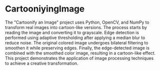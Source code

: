 # CartooniyingImage

The "Cartoonify an Image" project uses Python, OpenCV, and NumPy to transform real images into cartoon-like versions. The process starts by
reading the image and converting it to grayscale. Edge detection is performed using adaptive thresholding after applying a median blur to 
reduce noise. The original colored image undergoes bilateral filtering to smoothen it while preserving edges. Finally, the edge-detected 
image is combined with the smoothed color image, resulting in a cartoon-like effect. This project demonstrates the application of image 
processing techniques to achieve a creative transformation.
